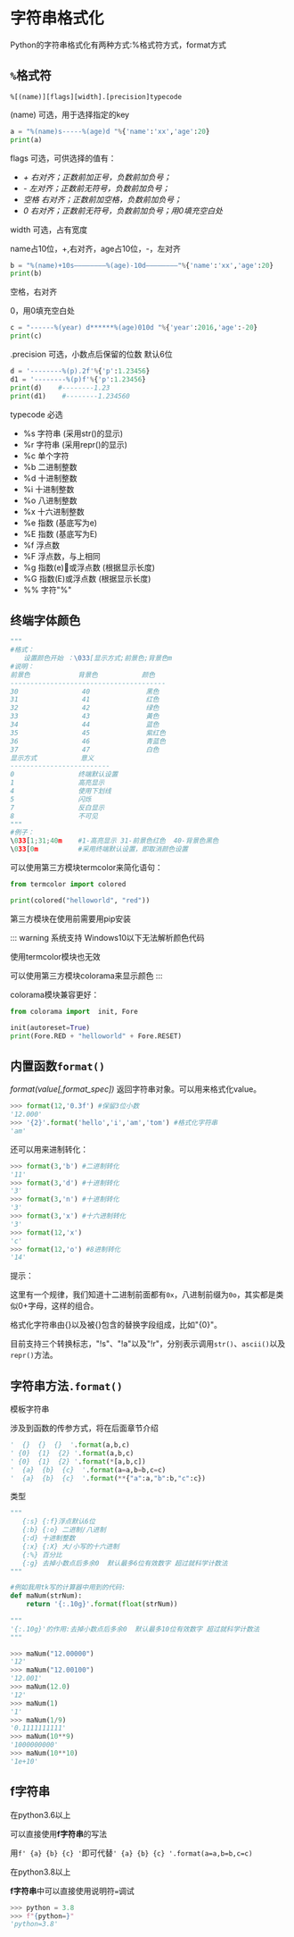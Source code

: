 # 字符串格式化

Python的字符串格式化有两种方式:%格式符方式，format方式 

## `%`格式符

`%[(name)][flags][width].[precision]typecode`




(name)      可选，用于选择指定的key

```python
a = "%(name)s-----%(age)d "%{'name':'xx','age':20}
print(a)
```

flags          可选，可供选择的值有：

- *+       右对齐；正数前加正号，负数前加负号；*
- *-        左对齐；正数前无符号，负数前加负号；*
- *空格    右对齐；正数前加空格，负数前加负号；*
- *0        右对齐；正数前无符号，负数前加负号；用0填充空白处*

width         可选，占有宽度

name占10位，+,右对齐，age占10位，-，左对齐

```python
b = "%(name)+10s————————%(age)-10d————————"%{'name':'xx','age':20}
print(b)
```

 空格，右对齐

 0，用0填充空白处

```python
c = "------%(year) d******%(age)010d "%{'year':2016,'age':-20}
print(c)
```

.precision   可选，小数点后保留的位数 默认6位

```python
d = '--------%(p).2f'%{'p':1.23456}
d1 = '--------%(p)f'%{'p':1.23456}
print(d)    #--------1.23
print(d1)    #--------1.234560
```

typecode    必选

- %s    字符串 (采用str()的显示)
- %r    字符串 (采用repr()的显示)
- %c    单个字符
- %b    二进制整数
- %d    十进制整数
- %i    十进制整数
- %o    八进制整数
- %x    十六进制整数
- %e    指数 (基底写为e)
- %E    指数 (基底写为E)
- %f    浮点数
- %F    浮点数，与上相同
- %g    指数(e)或浮点数 (根据显示长度)
- %G    指数(E)或浮点数 (根据显示长度)
- %%    字符"%"



## 终端字体颜色

```python
"""
#格式：
　　设置颜色开始 ：\033[显示方式;前景色;背景色m
#说明：
前景色            背景色           颜色
---------------------------------------
30                40              黑色
31                41              红色
32                42              绿色
33                43              黃色
34                44              蓝色
35                45              紫红色
36                46              青蓝色
37                47              白色
显示方式           意义
-------------------------
0                终端默认设置
1                高亮显示
4                使用下划线
5                闪烁
7                反白显示
8                不可见
"""
#例子：
\033[1;31;40m    #1-高亮显示 31-前景色红色  40-背景色黑色
\033[0m          #采用终端默认设置，即取消颜色设置
```

可以使用第三方模块termcolor来简化语句：

```python
from termcolor import colored

print(colored("helloworld", "red"))
```

第三方模块在使用前需要用pip安装


::: warning 系统支持
Windows10以下无法解析颜色代码

使用termcolor模块也无效

可以使用第三方模块colorama来显示颜色
:::

colorama模块兼容更好：

```python
from colorama import  init, Fore

init(autoreset=True)
print(Fore.RED + "helloworld" + Fore.RESET)
```




## 内置函数`format()`

*format(value[,format_spec])*
返回字符串对象。可以用来格式化value。

```python
>>> format(12,'0.3f') #保留3位小数
'12.000'
>>> '{2}'.format('hello','i','am','tom') #格式化字符串
'am'
```

还可以用来进制转化：

```python
>>> format(3,'b') #二进制转化
'11'
>>> format(3,'d') #十进制转化
'3'
>>> format(3,'n') #十进制转化
'3'
>>> format(3,'x') #十六进制转化
'3'
>>> format(12,'x')
'c'
>>> format(12,'o') #8进制转化
'14'
```

提示：

这里有一个规律，我们知道十二进制前面都有`0x`，八进制前缀为`0o`，其实都是类似0+字母，这样的组合。

格式化字符串由{}以及被{}包含的替换字段组成，比如"{0}"。

目前支持三个转换标志，"!s"、"!a"以及"!r"，分别表示调用`str()`、`ascii()`以及`repr()`方法。



## 字符串方法`.format()`

模板字符串

涉及到函数的传参方式，将在后面章节介绍

```python
'  {}  {}  {}  '.format(a,b,c)     
' {0}  {1}  {2} '.format(a,b,c)
' {0}  {1}  {2} '.format(*[a,b,c])
'  {a}  {b}  {c}  '.format(a=a,b=b,c=c)
'  {a}  {b}  {c}  '.format(**{"a":a,"b":b,"c":c})
```

类型

```python
"""
   {:s} {:f}浮点默认6位
   {:b} {:o} 二进制/八进制
   {:d} 十进制整数
   {:x} {:X} 大/小写的十六进制
   {:%} 百分比
   {:g} 去掉小数点后多余0  默认最多6位有效数字 超过就科学计数法
"""
```

```python
#例如我用tk写的计算器中用到的代码:
def maNum(strNum):
    return '{:.10g}'.format(float(strNum))
    
"""
'{:.10g}'的作用:去掉小数点后多余0  默认最多10位有效数字 超过就科学计数法
"""

>>> maNum("12.00000")
'12'
>>> maNum("12.00100")
'12.001'
>>> maNum(12.0)
'12'
>>> maNum(1)
'1'
>>> maNum(1/9)
'0.1111111111'
>>> maNum(10**9)
'1000000000'
>>> maNum(10**10)
'1e+10'
```

## f字符串

在python3.6以上

可以直接使用**f字符串**的写法

用`f' {a} {b} {c} '`即可代替`' {a} {b} {c} '.format(a=a,b=b,c=c)`

在python3.8以上

**f字符串**中可以直接使用说明符`=`调试

```python
>>> python = 3.8	
>>> f"{python=}"	
'python=3.8'
```

